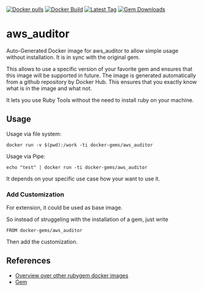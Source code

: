 [![Docker pulls](https://img.shields.io/docker/pulls/rubygem/aws_auditor.svg)](https://hub.docker.com/r/rubygem/aws_auditor/)
[![Docker Build](https://img.shields.io/docker/automated/rubygem/aws_auditor.svg)](https://hub.docker.com/r/rubygem/aws_auditor/)
[![Latest Tag](https://img.shields.io/github/tag/docker-rubygem/aws_auditor.svg)](https://hub.docker.com/r/rubygem/aws_auditor/)
[![Gem Downloads](https://img.shields.io/gem/dt/aws_auditor.svg)](https://rubygems.org/gems/aws_auditor/)
# aws_auditor

Auto-Generated Docker image for aws_auditor to allow simple usage without installation.
It is in sync with the original gem.

This allows to use a specific version of your favorite gem and ensures that this image will be supported in future.
The image is generated automatically from a github repository by Docker Hub.
This ensures that you exactly know what is in the image and what not.

It lets you use Ruby Tools without the need to install ruby on your machine.

## Usage

Usage via file system:

`docker run -v $(pwd):/work -ti docker-gems/aws_auditor`

Usage via Pipe:

`echo "test" | docker run -ti docker-gems/aws_auditor`

It depends on your specific use case how your want to use it.

### Add Customization

For extension, it could be used as base image.

So instead of struggeling with the installation of a gem, just write

`FROM docker-gems/aws_auditor`

Then add the customization.

## References

 - [Overview over other rubygem docker images](https://github.com/thinkbot/docker-rubygem)
 - [Gem](https://rubygems.org/gems/aws_auditor/)
